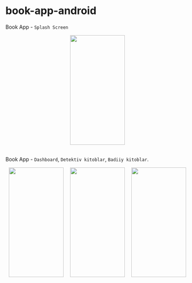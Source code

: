 ﻿# book-app-android


Book App - `Splash Screen`

<div style="width=100%; flex-direction: row; display: flex; justify-content: space-around; align-items: center;">
<img src="https://github.com/JasurbekRuzimov/book-app-android/assets/82991168/a5c73575-6abc-42f6-80ca-293872302344" width="150" height="300" />
</div>

<br/>

Book App - `Dashboard`, `Detektiv kitoblar`, `Badiiy kitoblar`.

<div style="width=100%; flex-direction: row; display: flex; justify-content: space-around; align-items: center;">
<img src="https://github.com/JasurbekRuzimov/book-app-android/assets/82991168/ed73d661-7452-457d-954c-1f9e27a2a199" width="150" height="300" />  <img src="https://github.com/JasurbekRuzimov/book-app-android/assets/82991168/0c90f429-9738-417a-8930-b6a88e99f174" width="150" height="300" />   <img src="https://github.com/JasurbekRuzimov/book-app-android/assets/82991168/65bc0d0b-4357-4934-8bc5-d8a9c7d75388" width="150" height="300" />
</div>
